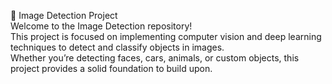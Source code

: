 🧠 Image Detection Project    
Welcome to the Image Detection repository!    
This project is focused on implementing computer vision and deep learning techniques to detect and classify objects in images.    
Whether you’re detecting faces, cars, animals, or custom objects, this project provides a solid foundation to build upon.    
